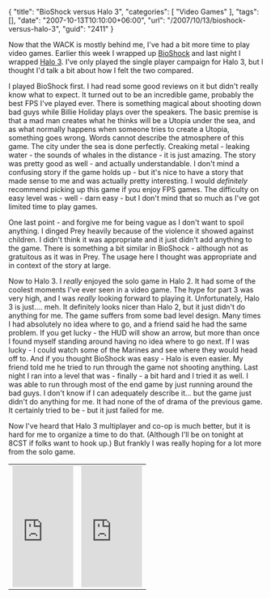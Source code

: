 {
	"title": "BioShock versus Halo 3",
	"categories": [
		"Video Games"
	],
	"tags": [],
	"date": "2007-10-13T10:10:00+06:00",
	"url": "/2007/10/13/bioshock-versus-halo-3",
	"guid": "2411"
}

Now that the WACK is mostly behind me, I've had a bit more time to play video games. Earlier this week I wrapped up <a href="http://www.2kgames.com/bioshock/">BioShock</a> and last night I wrapped <a href="http://www.halo3.com/">Halo 3</a>. I've only played the single player campaign for Halo 3, but I thought I'd talk a bit about how I felt the two compared.

I played BioShock first. I had read some good reviews on it but didn't really know what to expect. It turned out to be an incredible game, probably the best FPS I've played ever. There is something magical about shooting down bad guys while Billie Holiday plays over the speakers. The basic premise is that a mad man creates what he thinks will be a Utopia under the sea, and as what normally happens when someone tries to create a Utopia, something goes wrong. Words cannot describe the atmosphere of this game. The city under the sea is done perfectly. Creaking metal - leaking water - the sounds of whales in the distance - it is just amazing. The story was pretty good as well - and actually understandable. I don't mind a confusing story if the game holds up - but it's nice to have a story that made sense to me and was actually pretty interesting. I would <i>definitely</i> recommend picking up this game if you enjoy FPS games. The difficulty on easy level was - well - darn easy - but I don't mind that so much as I've got limited time to play games.

One last point - and forgive me for being vague as I don't want to spoil anything. I dinged Prey heavily because of the violence it showed against children. I didn't think it was appropriate and it just didn't add anything to the game. There is something a bit similar in BioShock - although not as gratuitous as it was in Prey. The usage here I thought was appropriate and in context of the story at large. 

Now to Halo 3. I <i>really</i> enjoyed the solo game in Halo 2. It had some of the coolest moments I've ever seen in a video game. The hype for part 3 was very high, and I was <i>really</i> looking forward to playing it. Unfortunately, Halo 3 is just.... meh. It definitely looks nicer than Halo 2, but it just didn't do anything for me. The game suffers from some bad level design. Many times I had absolutely no idea where to go, and a friend said he had the same problem. If you get lucky - the HUD will show an arrow, but more than once I found myself standing around having no idea where to go next. If I was lucky - I could watch some of the Marines and see where they would head off to. And if you thought BioShock was easy - Halo is even easier. My friend told me he tried to run through the game not shooting anything. Last night I ran into a level that was - finally - a bit hard and I tried it as well. I was able to run through most of the end game by just running around the bad guys. I don't know if I can adequately describe it... but the game just didn't do anything for me. It had none of the of drama of the previous game. It certainly tried to be - but it just failed for me.

Now I've heard that Halo 3 multiplayer and co-op is much better, but it is hard for me to organize a time to do that. (Although I'll be on tonight at 8CST if folks want to hook up.) But frankly I was really hoping for a lot more from the solo game.

<table>
<tr>
<td>
<iframe src="http://rcm-na.amazon-adsystem.com/e/cm?t=raymondcamden-20&o=1&p=8&l=as1&asins=B000MKA60W&fc1=000000&IS2=1&lt1=_top&lc1=0000FF&bc1=000000&bg1=FFFFFF&f=ifr" style="width:120px;height:240px;" scrolling="no" marginwidth="0" marginheight="0" frameborder="0"></iframe>
</td><td>
<iframe src="http://rcm-na.amazon-adsystem.com/e/cm?t=raymondcamden-20&o=1&p=8&l=as1&asins=B000FRU0NU&fc1=000000&IS2=1&lt1=_top&lc1=0000FF&bc1=000000&bg1=FFFFFF&f=ifr" style="width:120px;height:240px;" scrolling="no" marginwidth="0" marginheight="0" frameborder="0"></iframe>
</td>
</tr>
</table>